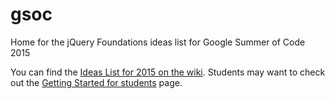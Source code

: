 # gsoc
Home for the jQuery Foundations ideas list for Google Summer of Code 2015

You can find the [Ideas List for 2015 on the wiki](https://github.com/jquery/gsoc/wiki/GSoC-2015-Ideas-List). Students may want to check out the [Getting Started for students](https://github.com/jquery/gsoc/wiki/Getting-started-for-students) page.
